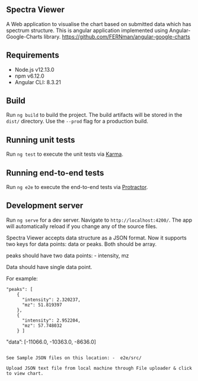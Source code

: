 ## Spectra Viewer

A Web application to visualise the chart based on submitted data which has spectrum structure. 
This is angular application implemented using Angular-Google-Charts library.
https://github.com/FERNman/angular-google-charts

## Requirements
- Node.js v12.13.0
- npm v6.12.0
- Angular CLI: 8.3.21

## Build
Run `ng build` to build the project. The build artifacts will be stored in the `dist/` directory. Use the `--prod` flag for a production build.

## Running unit tests
Run `ng test` to execute the unit tests via [Karma](https://karma-runner.github.io).

## Running end-to-end tests
Run `ng e2e` to execute the end-to-end tests via [Protractor](http://www.protractortest.org/).

## Development server

Run `ng serve` for a dev server. Navigate to `http://localhost:4200/`. The app will automatically reload if you change any of the source files.

Spectra Viewer accepts data structure as a JSON format. Now it supports two keys for data points:  data or peaks.
Both should be array.  

peaks should have two data points: -  intensity, mz

Data should have single data point.

For example: 
```
"peaks": [
    {
      "intensity": 2.320237,
      "mz": 51.819397
    },
    {
      "intensity": 2.952204,
      "mz": 57.748032
    } ]
```
"data”: [-11066.0, -10363.0, -8636.0]
```

See Sample JSON files on this location: -  e2e/src/

Upload JSON text file from local machine through File uploader & click  to view chart.


